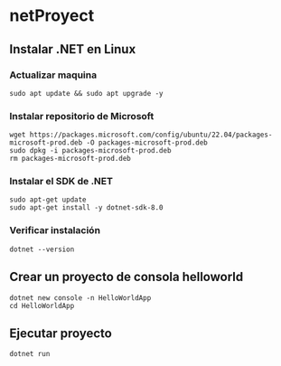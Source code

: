 # netProyect

## Instalar .NET en Linux
### Actualizar maquina
```
sudo apt update && sudo apt upgrade -y
```

### Instalar repositorio de Microsoft
```
wget https://packages.microsoft.com/config/ubuntu/22.04/packages-microsoft-prod.deb -O packages-microsoft-prod.deb
sudo dpkg -i packages-microsoft-prod.deb
rm packages-microsoft-prod.deb
```

### Instalar el SDK de .NET
```
sudo apt-get update
sudo apt-get install -y dotnet-sdk-8.0
```

### Verificar instalación
```
dotnet --version
```


## Crear un proyecto de consola helloworld
```
dotnet new console -n HelloWorldApp
cd HelloWorldApp
```

## Ejecutar proyecto
```
dotnet run
```

